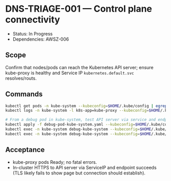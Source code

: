 # DNS-TRIAGE-001 — Control plane connectivity

- Status: In Progress
- Dependencies: AWSZ-006

## Scope

Confirm that nodes/pods can reach the Kubernetes API server; ensure kube-proxy is healthy and Service IP `kubernetes.default.svc` resolves/routs.

## Commands

```bash
kubectl get pods -n kube-system --kubeconfig=$HOME/.kube/config | egrep "kube-proxy|coredns" | cat
kubectl logs -n kube-system -l k8s-app=kube-proxy --kubeconfig=$HOME/.kube/config --tail=200 | cat || true

# From a debug pod in kube-system, test API server via service and endpoint
kubectl apply -f debug-pod-kube-system.yaml --kubeconfig=$HOME/.kube/config
kubectl exec -n kube-system debug-kube-system --kubeconfig=$HOME/.kube/config -- sh -c "wget -qO- https://kubernetes.default.svc" || true
kubectl exec -n kube-system debug-kube-system --kubeconfig=$HOME/.kube/config -- sh -c "wget -qO- https://$$(kubectl get ep kubernetes -n default -o jsonpath='{.subsets[0].addresses[0].ip}'):443" || true
```

## Acceptance

- kube-proxy pods Ready; no fatal errors.
- In-cluster HTTPS to API server via ServiceIP and endpoint succeeds (TLS likely fails to show page but connection should establish).
